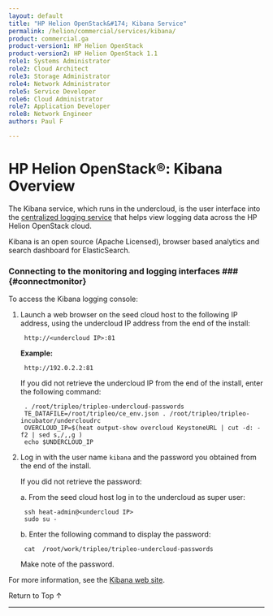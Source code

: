 ```yaml
---
layout: default
title: "HP Helion OpenStack&#174; Kibana Service"
permalink: /helion/commercial/services/kibana/
product: commercial.ga
product-version1: HP Helion OpenStack
product-version2: HP Helion OpenStack 1.1
role1: Systems Administrator 
role2: Cloud Architect 
role3: Storage Administrator 
role4: Network Administrator 
role5: Service Developer 
role6: Cloud Administrator 
role7: Application Developer 
role8: Network Engineer 
authors: Paul F

---
```

<!--UNDER REVISION-->

<script>

function PageRefresh {
onLoad="window.refresh"
}

PageRefresh();

</script>

<!--
<p style="font-size: small;"> <a href="/helion/community/services/object/overview/">&#9664; PREV</a> | <a href="/helion/community/services/overview/">&#9650; UP</a> | <a href=" /helion/community/services/swift/deployment/"> NEXT &#9654</a> </p>-->


# HP Helion OpenStack&#174;: Kibana Overview

The Kibana service, which runs in the undercloud, is the user interface into the [centralized logging service](/helion/openstack/services/logging/overview/) that helps view logging data across the HP Helion OpenStack cloud.

Kibana is an open source (Apache Licensed), browser based analytics and search dashboard for ElasticSearch. 


### Connecting to the monitoring and logging interfaces ### {#connectmonitor}

To access the Kibana logging console: 

1. Launch a web browser on the seed cloud host to the following IP address, using the undercloud IP address from the end of the install:

		http://<undercloud IP>:81 

	**Example:**

		http://192.0.2.2:81

	If you did not retrieve the undercloud IP from the end of the install, enter the following command:

		. /root/tripleo/tripleo-undercloud-passwords
		TE_DATAFILE=/root/tripleo/ce_env.json . /root/tripleo/tripleo-incubator/undercloudrc
		OVERCLOUD_IP=$(heat output-show overcloud KeystoneURL | cut -d: -f2 | sed s,/,,g )
		echo $UNDERCLOUD_IP

2. Log in with the user name `kibana` and the password you obtained from the end of the install.

	If you did not retrieve the password:

	a. From the seed cloud host log in to the undercloud as super user:

		ssh heat-admin@<undercloud IP> 
		sudo su - 

	b. Enter the following command to display the password:

		cat  /root/work/tripleo/tripleo-undercloud-passwords

	Make note of the password.

For more information, see the [Kibana web site](http://www.elasticsearch.org/guide/en/kibana/current/_introduction.html).


<a href="#top" style="padding:14px 0px 14px 0px; text-decoration: none;"> Return to Top &#8593; </a>

----

 



